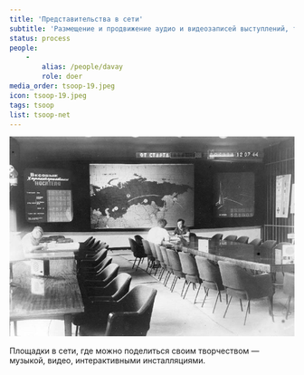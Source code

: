 ```yaml
---
title: 'Представительства в сети'
subtitle: 'Размещение и продвижение аудио и видеозаписей выступлений, треков, джемов.'
status: process
people:
    -
        alias: /people/davay
        role: doer
media_order: tsoop-19.jpeg
icon: tsoop-19.jpeg
tags: tsoop
list: tsoop-net
---
```


![](./tsoop-19.jpeg)

Площадки в сети, где можно поделиться своим творчеством — музыкой, видео, интерактивными инсталляциями.
